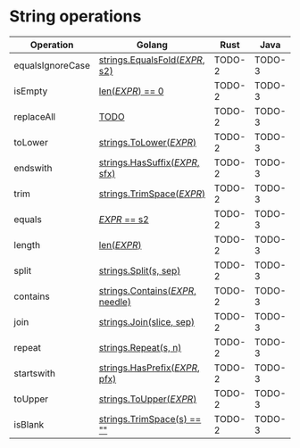 # String operations

|Operation|Golang|Rust|Java|Python|
|---|---|---|---|---|
|equalsIgnoreCase|[strings.EqualsFold($EXPR$, s2)](https://pkg.go.dev/strings#EqualFold)|TODO-2|TODO-3|TODO-4|
|isEmpty|[len($EXPR$) == 0](https://pkg.go.dev/builtin#len)|TODO-2|TODO-3|TODO-4|
|replaceAll|[TODO](TODO)|TODO-2|TODO-3|TODO-4|
|toLower|[strings.ToLower($EXPR$)](https://pkg.go.dev/strings#ToLower)|TODO-2|TODO-3|TODO-4|
|endswith|[strings.HasSuffix($EXPR$, sfx)](https://pkg.go.dev/strings#HasSuffix)|TODO-2|TODO-3|TODO-4|
|trim|[strings.TrimSpace($EXPR$)](https://pkg.go.dev/strings#TrimSpace)|TODO-2|TODO-3|TODO-4|
|equals|[$EXPR$ == s2](https://go.dev/ref/spec#Comparison_operators)|TODO-2|TODO-3|TODO-4|
|length|[len($EXPR$)](https://pkg.go.dev/builtin#len)|TODO-2|TODO-3|TODO-4|
|split|[strings.Split(s, sep)](https://pkg.go.dev/strings#Split)|TODO-2|TODO-3|TODO-4|
|contains|[strings.Contains($EXPR$, needle)](https://pkg.go.dev/strings#Contains)|TODO-2|TODO-3|TODO-4|
|join|[strings.Join(slice, sep)](https://pkg.go.dev/strings#Join)|TODO-2|TODO-3|TODO-4|
|repeat|[strings.Repeat(s, n)](https://pkg.go.dev/strings#Repeat)|TODO-2|TODO-3|TODO-4|
|startswith|[strings.HasPrefix($EXPR$, pfx)](https://pkg.go.dev/strings#HasPrefix)|TODO-2|TODO-3|TODO-4|
|toUpper|[strings.ToUpper($EXPR$)](https://pkg.go.dev/strings#ToUpper)|TODO-2|TODO-3|TODO-4|
|isBlank|[strings.TrimSpace(s) == ""](https://pkg.go.dev/strings#TrimSpace)|TODO-2|TODO-3|TODO-4|
